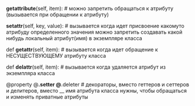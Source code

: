  __getattribute__(self, item):     # можно запретить обращаться к атрибуту (вызывается при обращении к атрибуту)
 
__setattr__(self, key, value):      # вызывается когда идет присвоение какомуто атрибуду определенного значения
можно запретить создавать какой нибудь локальный атрибут(имя) в экземпляре класса

def __getattr__(self, item):        # вызывается когда идет обращение к НЕСУЩЕСТВУЮЩЕМУ атрибуту класса

def __delattr__(self, item):        # вызывается когда удаляется атрибут из экземпляра класса

@property   @__.setter      @__.deleter     # декораторы, вместо геттеров и сеттеров и делитеров, вместо __ имя атрибута класса
нужны, чтобы обращаться и изменять приватные атрибуты